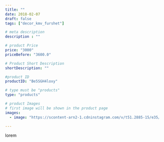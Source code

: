 ```yaml
---
title: ""
date: 2018-02-07
draft: false
tags: ["decor_kmv_furshet"]

# meta description
description : ""

# product Price
price: "3000"
priceBefore: "3600.0"

# Product Short Description
shortDescription: ""

#product ID
productID: "Be5SGH4loxy"

# type must be "products"
type: "products"

# product Images
# first image will be shown in the product page
images:
  - image: "https://scontent-arn2-1.cdninstagram.com/v/t51.2885-15/e35/27573488_151793878853971_8052813820277555200_n.jpg?se=7&tp=1&_nc_ht=scontent-arn2-1.cdninstagram.com&_nc_cat=107&_nc_ohc=9D1EW0t9LWIAX9Z31pw&oh=b0450e35f6f5466be97f6afad587e148&oe=6072A9D8&ig_cache_key=MTcwOTQ3NzExOTE4MzQ1NzM5NA%3D%3D.2"

---
```

lorem
